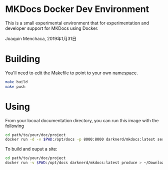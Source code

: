 # MKDocs Docker Dev Environment

This is a small experimental environment that for experimentation and developer support for MKDocs using Docker.

  Joaquin Menchaca, 2019年1月31日

# Building 

You'll need to edit the Makefile to point to your own namespace.

```bash
make build
make push
```

# Using

From your locoal documentation directory, you can run this image with the following

```bash
cd path/to/your/doc/project
docker run -d -v $PWD:/opt/docs -p 8000:8000 darknerd/mkdocs:latest serve
```

To build and ouput a site:

```bash
cd path/to/your/doc/project
docker run -v $PWD:/opt/docs darknerd/mkdocs:latest produce > ~/Downloads/output.tgz
```
